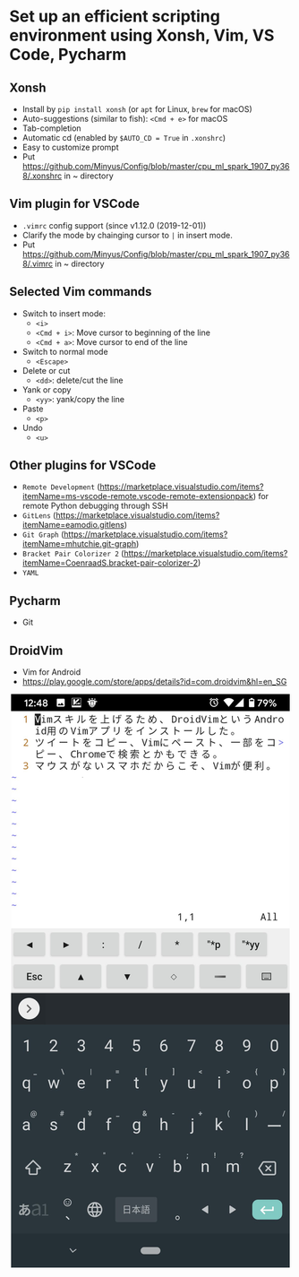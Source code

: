 # Set up an efficient scripting environment using Xonsh, Vim, VS Code, Pycharm

## Xonsh

- Install by `pip install xonsh` (or `apt` for Linux, `brew` for macOS)
- Auto-suggestions (similar to fish): `<Cmd + e>` for macOS
- Tab-completion
- Automatic cd (enabled by `$AUTO_CD = True` in `.xonshrc`)
- Easy to customize prompt
- Put https://github.com/Minyus/Config/blob/master/cpu_ml_spark_1907_py368/.xonshrc in ~ directory

## Vim plugin for VSCode

- `.vimrc` config support (since v1.12.0 (2019-12-01))
- Clarify the mode by chainging cursor to `|` in insert mode.
- Put https://github.com/Minyus/Config/blob/master/cpu_ml_spark_1907_py368/.vimrc in ~ directory

## Selected Vim commands

- Switch to insert mode:
  - `<i>`
  - `<Cmd + i>`: Move cursor to beginning of the line
  - `<Cmd + a>`: Move cursor to end of the line
- Switch to normal mode
  - `<Escape>`
- Delete or cut
  - `<dd>`: delete/cut the line
- Yank or copy
  - `<yy>`: yank/copy the line
- Paste
  - `<p>`
- Undo
  - `<u>`

## Other plugins for VSCode

- `Remote Development` (https://marketplace.visualstudio.com/items?itemName=ms-vscode-remote.vscode-remote-extensionpack) for remote Python debugging through SSH
- `GitLens` (https://marketplace.visualstudio.com/items?itemName=eamodio.gitlens)
- `Git Graph` (https://marketplace.visualstudio.com/items?itemName=mhutchie.git-graph)
- `Bracket Pair Colorizer 2` (https://marketplace.visualstudio.com/items?itemName=CoenraadS.bracket-pair-colorizer-2)
- `YAML`

## Pycharm

- Git

## DroidVim

- Vim for Android
- https://play.google.com/store/apps/details?id=com.droidvim&hl=en_SG

<p align="center">
<img src="img/DroidVim_Screenshot.png">
</p>
